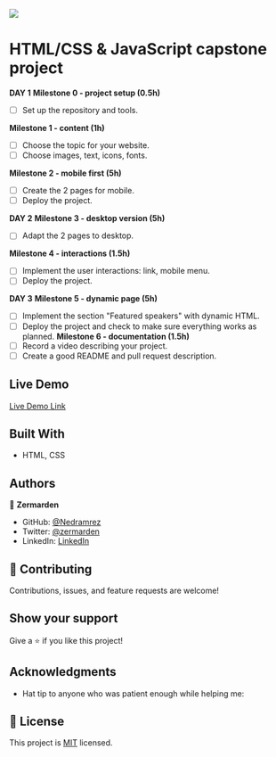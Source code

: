 
![](https://img.shields.io/badge/Microverse-blueviolet)


# HTML/CSS &amp; JavaScript capstone project

**DAY 1**
**Milestone 0 - project setup (0.5h)**

- [ ] Set up the repository and tools.

**Milestone 1 - content (1h)**

- [ ] Choose the topic for your website.
- [ ] Choose images, text, icons, fonts.

**Milestone 2 - mobile first (5h)**

- [ ] Create the 2 pages for mobile.
- [ ] Deploy the project.

**DAY 2**
**Milestone 3 - desktop version (5h)**

- [ ] Adapt the 2 pages to desktop.

**Milestone 4 - interactions (1.5h)**
- [ ] Implement the user interactions: link, mobile menu.
- [ ] Deploy the project.

**DAY 3**
**Milestone 5 - dynamic page (5h)**
- [ ] Implement the section "Featured speakers" with dynamic HTML.
- [ ] Deploy the project and check to make sure everything works as planned.
**Milestone 6 - documentation (1.5h)**
- [ ] Record a video describing your project.
- [ ] Create a good README and pull request description.

## Live Demo 

[Live Demo Link](https://nedramrez.github.io/portfolio/)

## Built With

-  HTML, CSS

## Authors

👤 **Zermarden**

-  GitHub: [@Nedramrez](https://github.com/Nedramrez)
-  Twitter: [@zermarden](https://twitter.com/zermarden)
-  LinkedIn: [LinkedIn](https://linkedin.com/in/zermarden)

## 🤝 Contributing

Contributions, issues, and feature requests are welcome!

## Show your support

Give a ⭐️ if you like this project!

## Acknowledgments

- Hat tip to anyone who was patient enough while helping me:

## 📝 License

This project is [MIT](https://github.com/git/git-scm.com/blob/main/MIT-LICENSE.txt) licensed.
